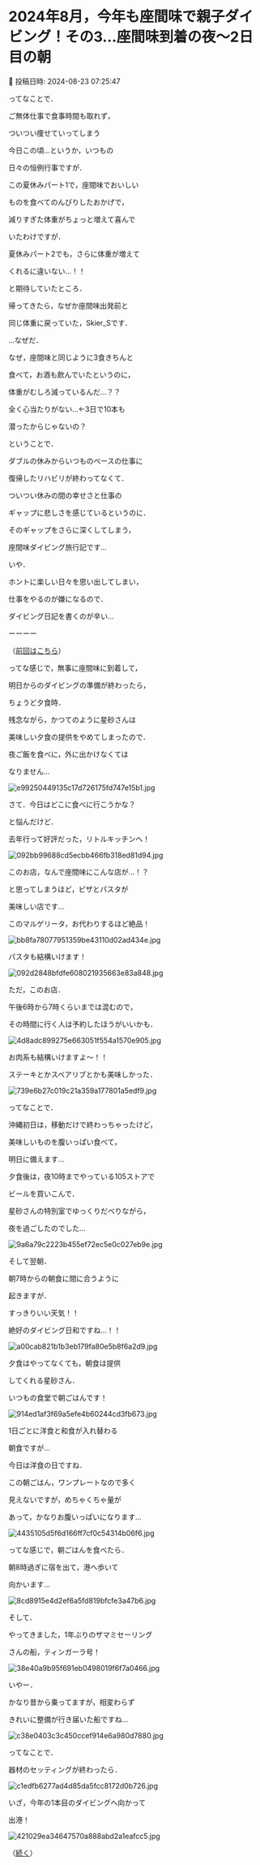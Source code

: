 # 2024年8月，今年も座間味で親子ダイビング！その3…座間味到着の夜～2日目の朝

📅 投稿日時: 2024-08-23 07:25:47

ってなことで．


ご無体仕事で食事時間も取れず，


ついつい痩せていってしまう


今日この頃…というか，いつもの


日々の恒例行事ですが．





この夏休みパート1で，座間味でおいしい


ものを食べてのんびりしたおかげで，


減りすぎた体重がちょっと増えて喜んで


いたわけですが．





夏休みパート2でも，さらに体重が増えて


くれるに違いない…！！





と期待していたところ．


帰ってきたら，なぜか座間味出発前と


同じ体重に戻っていた，Skier_Sです．





…なぜだ．


なぜ，座間味と同じように3食きちんと


食べて，お酒も飲んでいたというのに，


体重がむしろ減っているんだ…？？





全く心当たりがない…←3日で10本も


潜ったからじゃないの？





ということで．


ダブルの休みからいつものペースの仕事に


復帰したリハビリが終わってなくて．


ついつい休みの間の幸せさと仕事の


ギャップに悲しさを感じているというのに．


そのギャップをさらに深くしてしまう，


座間味ダイビング旅行記です…





いや．


ホントに楽しい日々を思い出してしまい，


仕事をやるのが嫌になるので．


ダイビング日記を書くのが辛い…





ーーーー


（[前回はこちら](e86399c76375d8de37328d5f1eb8e0788.md)）





ってな感じで，無事に座間味に到着して，


明日からのダイビングの準備が終わったら，


ちょうど夕食時．





残念ながら，かつてのように星砂さんは


美味しい夕食の提供をやめてしまったので．


夜ご飯を食べに，外に出かけなくては


なりません…




![e99250449135c17d726175fd747e15b1.jpg](images/e99250449135c17d726175fd747e15b1.jpg)







さて．今日はどこに食べに行こうかな？


と悩んだけど．


去年行って好評だった，リトルキッチンへ！




![092bb99688cd5ecbb466fb318ed81d94.jpg](images/092bb99688cd5ecbb466fb318ed81d94.jpg)







このお店，なんで座間味にこんな店が…！？


と思ってしまうほど，ピザとパスタが


美味しい店です…


このマルゲリータ，お代わりするほど絶品！




![bb8fa78077951359be43110d02ad434e.jpg](images/bb8fa78077951359be43110d02ad434e.jpg)







パスタも結構いけます！




![092d2848bfdfe608021935663e83a848.jpg](images/092d2848bfdfe608021935663e83a848.jpg)







ただ，このお店．


午後6時から7時くらいまでは混むので，


その時間に行く人は予約したほうがいいかも．




![4d8adc899275e663051f554a1570e905.jpg](images/4d8adc899275e663051f554a1570e905.jpg)







お肉系も結構いけますよ～！！


ステーキとかスペアリブとかも美味しかった．




![739e6b27c019c21a359a177801a5edf9.jpg](images/739e6b27c019c21a359a177801a5edf9.jpg)







ってなことで．


沖縄初日は，移動だけで終わっちゃったけど，


美味しいものを腹いっぱい食べて，


明日に備えます…





夕食後は，夜10時までやっている105ストアで


ビールを買いこんで．


星砂さんの特別室でゆっくりだべりながら，


夜を過ごしたのでした…




![9a6a79c2223b455ef72ec5e0c027eb9e.jpg](images/9a6a79c2223b455ef72ec5e0c027eb9e.jpg)







そして翌朝．


朝7時からの朝食に間に合うように


起きますが．


すっきりいい天気！！


絶好のダイビング日和ですね…！！




![a00cab821b1b3eb179fa80e5b8f6a2d9.jpg](images/a00cab821b1b3eb179fa80e5b8f6a2d9.jpg)







夕食はやってなくても，朝食は提供


してくれる星砂さん．


いつもの食堂で朝ごはんです！




![914ed1af3f69a5efe4b60244cd3fb673.jpg](images/914ed1af3f69a5efe4b60244cd3fb673.jpg)







1日ごとに洋食と和食が入れ替わる


朝食ですが…


今日は洋食の日ですね．


この朝ごはん，ワンプレートなので多く


見えないですが，めちゃくちゃ量が


あって，かなりお腹いっぱいになります…




![4435105d5f6d166ff7cf0c54314b06f6.jpg](images/4435105d5f6d166ff7cf0c54314b06f6.jpg)







ってな感じで，朝ごはんを食べたら．


朝8時過ぎに宿を出て，港へ歩いて


向かいます…




![8cd8915e4d2ef6a5fd819bfcfe3a47b6.jpg](images/8cd8915e4d2ef6a5fd819bfcfe3a47b6.jpg)







そして．


やってきました，1年ぶりのザマミセーリング


さんの船，ティンガーラ号！




![38e40a9b95f691eb0498019f6f7a0466.jpg](images/38e40a9b95f691eb0498019f6f7a0466.jpg)







いやー．


かなり昔から乗ってますが，相変わらず


きれいに整備が行き届いた船ですね…




![c38e0403c3c450ccef914e6a980d7880.jpg](images/c38e0403c3c450ccef914e6a980d7880.jpg)







ってなことで．


器材のセッティングが終わったら．




![c1edfb6277ad4d85da5fcc8172d0b726.jpg](images/c1edfb6277ad4d85da5fcc8172d0b726.jpg)







いざ，今年の1本目のダイビングへ向かって


出港！




![421029ea34647570a888abd2a1eafcc5.jpg](images/421029ea34647570a888abd2a1eafcc5.jpg)







（[続く](ecf604baa121e50e13cb5565c197bbf40.md)）
